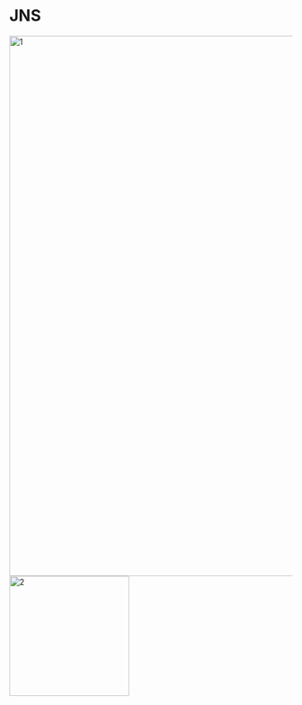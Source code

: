 # JNS
<img width="960" alt="1" src="https://user-images.githubusercontent.com/62534255/100987453-8ba11400-3574-11eb-948a-bff2d866f36b.PNG">
<img width="213" alt="2" src="https://user-images.githubusercontent.com/62534255/100987691-dae74480-3574-11eb-8082-d86e28d772fd.PNG">
